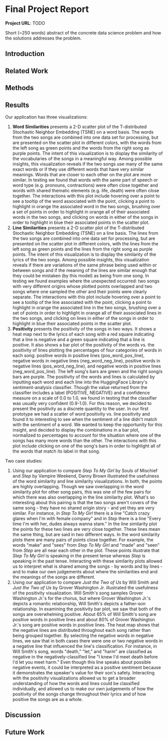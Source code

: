 # Final Project Report

**Project URL**: TODO

Short (~250 words) abstract of the concrete data science problem and how the solutions addresses the problem.

## Introduction

## Related Work

## Methods

## Results
Our application has three visualizations:
1. **Word Similarities** presents a 2-D scatter plot of the T-distributed Stochastic Neighbor Embedding (TSNE) on a word basis. The words from the two songs are combined into one data set for processing, but are presented on the scatter plot in different colors, with the words from the left song as green points and the words from the right song as purple points. The intent of this visualization is to display the similarity of the vocabularies of the songs in a meaningful way. Among possible insights, this visualization reveals if the two songs use many of the same exact words or if they use different words that have very similar meanings. Words that are closer to each other on the plot are more similar. In testing we found that words with the same part of speech or word type (e.g. pronouns, contractions) were often close together and words with shared thematic elements (e.g. life, death) were often close together. The interactions with this plot include hovering over a point to see a tooltip of the word associated with the point, clicking a point to highlight in orange the associated word in the two songs, brushing over a set of points in order to highlight in orange all of their associated words in the two songs, and clicking on words in either of the songs in order to highlight in blue their associated points in the scatter plot.
2. **Line Similarities** presents a 2-D scatter plot of the T-distributed Stochastic Neighbor Embedding (TSNE) on a line basis. The lines from the two songs are combined into one data set for processing, but are presented on the scatter plot in different colors, with the lines from the left song as green points and the lines from the right song as purple points. The intent of this visualization is to display the similarity of the lyrics of the two songs. Among possible insights, this visualization reveals if there are variations of the same phrase being used within or between songs and if the meaning of the lines are similar enough that they could be mistaken (by this model) as being from one song. In testing we found examples where the unexpected occurred: two songs with very different origins whose plotted points overlapped and two songs where one sampled the other and their points were clearly separate. The interactions with this plot include hovering over a point to see a tooltip of the line associated with the point, clicking a point to highlight in orange the associated line in the two songs, brushing over a set of points in order to highlight in orange all of their associated lines in the two songs, and clicking on lines in either of the songs in order to highlight in blue their associated points in the scatter plot.
3. **Positivity** presents the positivity of the songs in two ways. It shows a heat map next to the lyrics of each song with a red square indicating that a line is negative and a green square indicating that a line is positive. It also shows a bar plot of the positivity of the words vs. the positivity of lines plotting the percentages of four categories of words in each song: positive words in positive lines (pos_word_pos_line), negative words in negative lines (neg_word_neg_line), positive words in negative lines (pos_word_neg_line), and negative words in positive lines (neg_word_pos_line). The left song's bars are green and the right song/s bars are purple. The positivity of the words and lines is calculated by inputting each word and each line into the HuggingFace Library's sentiment-analysis classifier. Though the value returned from the classifier includes a label (POSITIVE, NEGATIVE) and a confidence measure on a scale of 0.0 to 1.0, we found in testing that the classifier was usually very confident (0.9-1.0). For this reason, we decided to present the positivity as a discrete quantity to the user. In our first prototype we had a scatter of word positivity vs. line positivity and found it to interesting to see when the sentiment of a line didn't match with the sentiment of a word. We wanted to keep the opportunity for this insight, and decided to display the combinations in a bar plot, normalized to percentages to account for the situation where one of the songs has many more words than the other. The interactions with this plot include clicking on one of the song's bars in order to highlight all of the words that match its label in that song.

Two case studies:
1. Using our application to compare *Step To My Girl* by Souls of Mischief and *Step* by Vampire Weekend, Danny Brown illustrated the usefulness of the word similarity and line similarity visualizations. In both, the points are highly overlapping. Though we saw overlapping in the word similarity plot for other song pairs, this was one of the few pairs for which there was also overlapping in the line similarity plot. What's so interesting about this pairing is that the two songs aren't covers of the same song - they have no shared origin story - and yet they are very similar. For instance, in *Step To My Girl* there is a line "Catch crazy glares when I'm with female company" and in *Step* there is a line "Every time I'm with her, dudes always wanna stare." In the line similarity plot the points for these two lines are very close together. These lines mean the same thing, but are said in two different ways. In the word similarity plots there are many pairs of points close together. For example, the words "make" and "sees" from *Step To My Girl* and "made" and "seen" from *Step* are all near each other in the plot. These points illustrate that *Step To My Girl* is speaking in the present tense whereas *Step* is speaking in the past tense. Interacting with these similarity plots allowed us to interpret what is shared among the songs - by words and by lines - and to make our own judgements about where the similarities end and the meanings of the songs are different.
2. Using our application to compare *Just the Two of Us* by Will Smith and *Just the Two of Us* by Grover Washington Jr. illustrated the usefulness of the positivity visualization. Will Smith's song samples Grover Washington Jr.'s for the chorus, but where Grover Washington Jr.'s depicts a romantic relationship, Will Smith's depicts a father-son relationship. In examining the positivity bar plot, we saw that both of the songs are overwhelming positive. About 65% of Will Smith's song are positive words in positive lines and about 80% of Grover Washington Jr.'s song are positive words in positive lines. The heat map shows that the negative lines are distributed throughout each song rather than being grouped together. By selecting the negative words in negative lines, we saw that in both cases there were one or two negative words in a negative line that influenced the line's classification. For instance, in Will Smith's song, words "death," "let," and "harm" are classified as negative in the negatively-classified line "I knew I'd meet death before I'd let you meet harm." Even though this line speaks about possible negative events, it could be interpreted as a positive sentiment because it demonstrates the speaker's value for their son's safety. Interacting with the positivity visualizations allowed us to get a broader understanding of how the words and lines could be classified individually, and allowed us to make our own judgements of how the positivity of the songs change throughout their lyrics and of how positive the songs are as a whole.

## Discussion

## Future Work
